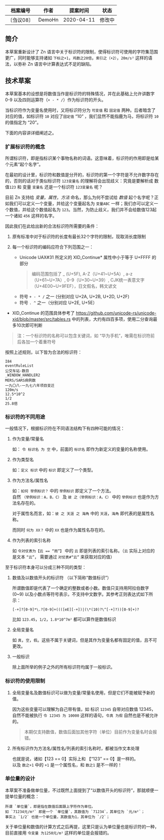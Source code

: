 | 档案编号| 作者| 提案时间 | 状态 |
|:----:|:----:|:----:|:----:|
|〔刍议08〕| DemoHn | 2020-04-11 | 修改中 |

## 简介

本草案重新设计了 Zn 语言中关于标识符的限制，使得标识符可使用的字符集范围更广，同时能够支持诸如 `下标之+1`，`鸡数之20倍`，`索引之（+2）`，`20m/s²` 这样的语法，以弥补 Zn 语言中计算表达式不足的缺陷。

## 技术草案

本草案基本的设想是将数值当作是标识符的特殊情况，并在此基础上允许讲数字 0-9 以及四则运算符（`+ - * /`）作为标识符的开头。

当标识符作为变量名使用时，又将标识符分为 `可变值` 和 `固定值` 两种。后者暗含了对应的值，如标识符 `10` 对应了`固定值` “10” ，我们显然不能指鹿为马，将标识符 `10` 的值指定为 “20”。

下面的内容讲详细阐述之。

### 扩展标识符的概念

所谓标识符，即是指标识某个事物名称的词语。这意味着，标识符的作用即是给某个元素“起个名字”。

在最初的设计里，标识符和数值是分开的，标识符的第一个字符是不允许数字存在的，否则的话对于类似标识符 `123变量名` 的理解将会出现歧义：究竟是要解析成 数值`123` 和 变量 `变量名` 还是一个标识符 `123变量名` 呢？

目前 Zn 支持给 _变量_，_属性_，_方法_ 命名，那么为何不尝试给 _数值_ 起个名字呢？正如我们可以定义一个变量，并给这个变量起名为 `变量ABC` 一样；我们亦可以定义一个数值，并给这个数值起名为 `123`。当然，为防止歧义，我们并不会给数值123起一个诸如 `456` 这样的名字。

因此我们在此给出新的合法标识符所需要的条件：

1. 原有标准中对于标识符的长度有最长32个字符的限制，现取消长度限制

2. 每一个标识符的编码应符合下列范围之一：
    - Unicode UAX#31 所定义的 XID_Continue* 属性中小于等于 U+FFFF 的部分
        > 编码范围包括了 _ (U+5F), A-Z（U+41~U+5A）, a-z（U+61~U+7A）, 0-9（U+30~U+39）, CJK统一表意文字（U+4E00~U+9FEF），日文假名，韩文谚文
    - 符号 `+ - * /` 之一 (分别对应 U+2A, U+2B, U+2D, U+2F)
    - 符号 `. ^` 之一（分别对应 U+2E, U+5E）

* XID_Continue 的范围具体参考了 https://github.com/unicode-rs/unicode-xid/blob/master/src/tables.rs 中的列表，大约有四百多项，使用二分查询最多10次即可判断

> 注：一个标识符的名称可以包含关键词，如 “华为手机”，唯需在标识符前后各加一个着重符号

按照上述规则，以下皆为合法的标识符：

```
I84
eventRuleList
公交车站-数目
_WINDOW_HANDLER2
MERS/SARS病例数
一九〇八-一九七八年项目变迁
120m/s
12.5*10^2
1/2
25.8倍
```

### 标识符的不同用途

一般情况下，根据标识符在不同语法结构下有四种可能的情况：

1. 作为变量/常量名

    如： `令 标识名 为 空` 中，前面的 `标识名` 即作为新定义的变量的名称使用。

2. 作为类型名

    如：`定义 标识` 中的 `标识` 即定义了一个类型。

3. 作为方法名/属性名

    如：`如何 举例标识？` 中的 `举例标识` 即定义了一个方法。  
    自然 `（举例标识：A，B，C）` 及 `彼 之（举例标识：A，C）` 中的 `举例标识` 也是作为方法名存在的。

    对于属性名而言，如：`彼 之 天涯 之 海角` 中的 `天涯`，`海角` 即代表的是属性名称。

    而同时 `何为 XX？` 中的 `XX` 也是作为属性名存在的。

4. 作为列表的索引名称

    如 `令对仗表为【云 == “雨”】` 中的 `云` 即是列表的索引名称。（`云` 实际上对应的是文本 `“云”`， 需要通过 `对仗表#“云”` 来获取对应的值）

至于标识符本身可以分成三种不同的类型：

1. 数值及以数值开头的标识符 （以下简称“数值标识”）

    所谓数值即是代表了一个确定的整数或者小数。数值只支持用阿拉伯数字 (0~9) 以及小数点等符号表示，不支持中文数字。其参考正则表达式如下所示：

    ```
    [-+]?[0-9]*\.?[0-9]+((([eE][-+])|(\*(10)?\^[-+]?))[0-9]+)?
    ```    

    比如 `123.45`，`1/2`，`1.8*10^7m²` 都可以算作是数值标识

2. 全局变量名

    如 `真`，`空`，`假`。这些不属于关键词，但是其作为变量名都有固定的值，且不可更改。

3. 一般标识

    除上面所举的例子之外的所有标识符均属于一般标识。

### 标识符的使用限制

1. 全局变量名及数值标识可以做为变量/常量名使用，但是它们不能被赋予新的值。

    因为这些变量可以理解为自己带有值，如 标识 `12345` 自带对应数值 12345，自然不能被执行 `令 12345 为 10000` 这样的语句，`令真 为假` 自然也是不被允许的。

    > 本期仅支持数值，数值后面加其他字符（单位）目前作为变量名时会报错。

2. 所有标识作为方法名/属性名/列表的索引名称时，都被当作文本处理

    也就是说，诸如【123 == 0】实际上和 【“123” == 0】是一样的。  
    以及 `数之+1` 中的 `+1` 是一个属性名，和 `数之1` 是不一样的！

### 单位量的设计

本草案不准备做单位量，不过既然上面提到了“以数值开头的标识符”，那就顺便一提单位量的概念：

    所谓 `单位量`，即是指在数值后面跟上字符作为单位。
    如 `71234元/m²` 即是一个 `单位量`，其数值为 `71234`，其单位为 `元/m²`；
    事实上 `1/2` 也是一个单位量，其数值为1，其单位为 `/2`；

关于单位量和数值的计算方式之后再提，这里只是认为单位量也是标识符的一种，目前直接用 `令变量 为1250元/m²` 这样的单位是会报错的。 